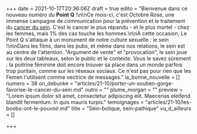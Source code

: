 +++
date = 2021-10-17T20:36:06Z
draft = true
edito = "Bienvenue dans ce nouveau numéro du **Point Q** !\n\nCe mois-ci, c'est Octobre Rose, une immense campagne de communication pour la prévention et le traitement du [cancer du sein](https://www.ameli.fr/assure/sante/themes/cancer-sein/comprendre-cancer-sein). C'est le cancer le plus répandu - et le plus mortel - chez les femmes, mais 1% des cas touche les hommes.\n\nA cette occasion, Le Point Q s'attaque à un monument de notre culture sexuelle : le sein !\n\nDans les films, dans les pubs, et même dans nos relations, le sein est au centre de l'attention. \"Argument de vente\" et \"provocation\", le sein joue sur les deux tableaux, selon le public et le contexte. Vous le savez sûrement : la poitrine féminine doit encore trouver sa place dans un monde parfois trop puritain, comme sur les réseaux sociaux. Ce n'est pas pour rien que les Femen l'utilisent comme vectrice de messages."
la_bonne_nouvelle = []
numero = 38
on_debunke = "articles/21-10/porter-un-soutien-gorge-favorise-le-cancer-du-sein.md"
outro = ""
plume_morgan = ""
preview = "Lorem ipsum dolor sit amet, consectetur adipiscing elit. Maecenas eleifend blandit fermentum. In quis mauris turpis."
temoignages = "articles/21-10/les-boobs-ont-le-pouvoir.md"
title = "Sein-bolique, sein-pathique"
vu_d_ailleurs = []

+++
